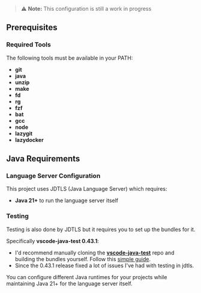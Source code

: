 > ⚠️ **Note:** This configuration is still a work in progress

## Prerequisites

### Required Tools
The following tools must be available in your PATH:

- **git**
- **java**
- **unzip**
- **make**
- **fd**
- **rg**
- **fzf**
- **bat**
- **gcc**
- **node**
- **lazygit**
- **lazydocker**

## Java Requirements

### Language Server Configuration
This project uses JDTLS (Java Language Server) which requires:
- **Java 21+** to run the language server itself


### Testing
Testing is also done by JDTLS but it requires you to set up the bundles for it.

Specifically **vscode-java-test 0.43.1**:
  - I'd recommend manually cloning the [**vscode-java-test**](https://github.com/microsoft/vscode-java-test) repo and building the bundles yourself. Follow this [simple guide](https://github.com/mfussenegger/nvim-jdtls?tab=readme-ov-file#vscode-java-test-installation).
  - Since the 0.43.1 release fixed a lot of issues I've had with testing in jdtls.

You can configure different Java runtimes for your projects while maintaining Java 21+ for the language server itself.
